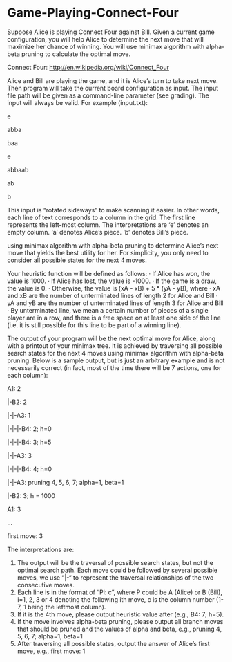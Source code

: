 Game-Playing-Connect-Four
=========================

Suppose Alice is playing Connect Four against Bill. Given a current game configuration,
you will help Alice to determine the next move that will maximize her chance of winning.
You will use minimax algorithm with alpha-beta pruning to calculate the optimal move.

Connect Four: http://en.wikipedia.org/wiki/Connect_Four

Alice and Bill are playing the game, and it is Alice’s turn to take next move. 
Then program will take the current board configuration as input.
The input file path will be given as a command-line
parameter (see grading). The input will always be valid. For example (input.txt):

e

abba

baa

e

abbaab

ab

b

This input is “rotated sideways” to make scanning it easier. In other words, each line of
text corresponds to a column in the grid. The first line represents the left-most column.
The interpretations are
‘e’ denotes an empty column.
‘a’ denotes Alice’s piece.
‘b’ denotes Bill’s piece.

using minimax algorithm with alpha-beta pruning to determine Alice’s
next move that yields the best utility for her. For simplicity, you only need to
consider all possible states for the next 4 moves.


Your heuristic function will be defined as follows:
· If Alice has won, the value is 1000.
· If Alice has lost, the value is -1000.
· If the game is a draw, the value is 0.
· Otherwise, the value is (xA - xB) + 5 * (yA - yB), where
· xA and xB are the number of unterminated lines of length 2 for Alice and Bill
· yA and yB are the number of unterminated lines of length 3 for Alice and Bill
· By unterminated line, we mean a certain number of pieces of a single player are
in a row, and there is a free space on at least one side of the line (i.e. it is still
possible for this line to be part of a winning line).


The output of your program will be the next optimal move for Alice, along with a
printout of your minimax tree. It is achieved by traversing all possible search states for
the next 4 moves using minimax algorithm with alpha-beta pruning. Below is a sample
output, but is just an arbitrary example and is not necessarily correct (in fact, most of
the time there will be 7 actions, one for each column):

A1: 2

|-B2: 2

|-|-A3: 1

|-|-|-B4: 2; h=0

|-|-|-B4: 3; h=5

|-|-A3: 3

|-|-|-B4: 4; h=0

|-|-A3: pruning 4, 5, 6, 7; alpha=1, beta=1

|-B2: 3; h = 1000

A1: 3

...

first move: 3

The interpretations are:
1. The output will be the traversal of possible search states, but not the optimal search
path. Each move could be followed by several possible moves, we use “|-“ to
represent the traversal relationships of the two consecutive moves.
2. Each line is in the format of “Pi: c”, where P could be A (Alice) or B (Bill), i=1,
2, 3 or 4 denoting the following ith move, c is the column number (1-7, 1 being
the leftmost column).
3. If it is the 4th move, please output heuristic value after (e.g., B4: 7; h=5).
4. If the move involves alpha-beta pruning, please output all branch moves that should
be pruned and the values of alpha and beta, e.g., pruning 4, 5, 6, 7; alpha=1,
beta=1
5. After traversing all possible states, output the answer of Alice’s first move, e.g., first
move: 1
